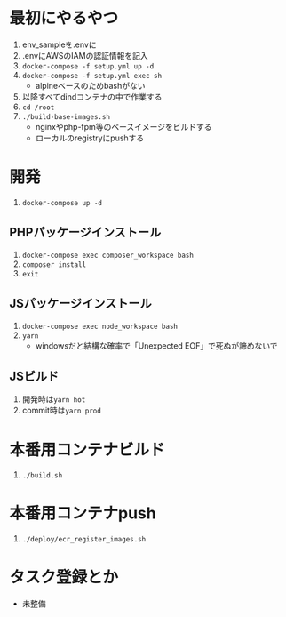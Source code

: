 # 最初にやるやつ

1. env_sampleを.envに
1. .envにAWSのIAMの認証情報を記入
1. `docker-compose -f setup.yml up -d`
1. `docker-compose -f setup.yml exec sh`
    - alpineベースのためbashがない
1. 以降すべてdindコンテナの中で作業する
1. `cd /root`
1. `./build-base-images.sh`
    - nginxやphp-fpm等のベースイメージをビルドする
    - ローカルのregistryにpushする
    
# 開発

1. `docker-compose up -d`

## PHPパッケージインストール

1. `docker-compose exec composer_workspace bash`
1. `composer install`
1. `exit`


## JSパッケージインストール

1. `docker-compose exec node_workspace bash`
1. `yarn`
    - windowsだと結構な確率で「Unexpected EOF」で死ぬが諦めないで


## JSビルド

1. 開発時は`yarn hot`
1. commit時は`yarn prod`


# 本番用コンテナビルド

1. `./build.sh`


# 本番用コンテナpush

1. `./deploy/ecr_register_images.sh`

# タスク登録とか

- 未整備





